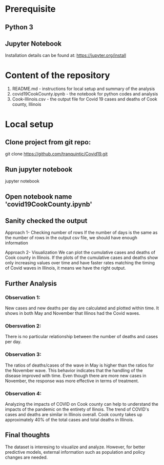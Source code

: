 # Prerequisite
## Python 3
## Jupyter Notebook
Installation details can be found at: https://jupyter.org/install

# Content of the repository
1. README.md - instructions for local setup and summary of the analysis
2. covid19CookCounty.ipynb - the notebook for python codes and analysis
3. Cook-Illinois.csv - the output file for Covid 19 cases and deaths of Cook county, Illinois

# Local setup
## Clone project from git repo:
git clone https://github.com/tranquintic/Covid19.git

## Run jupyter notebook
jupyter notebook

## Open notebook name 'covid19CookCounty.ipynb'

## Sanity checked the output
Approach 1- Checking number of rows
If the number of days is the same as the number of rows in the output csv file, we should have enough information

Approach 2- Visualization
We can plot the cumulative cases and deaths of Cook county in Illinois. If the plots of the cumulative cases and deaths show only increasing values over time and have faster rates matching the timing of Covid waves in Illinois, it means we have the right output.

## Further Analysis
### Observation 1: 
New cases and new deaths per day are calculated and plotted within time. It shows in both May and November that Illinos had the Covid waves. 
### Obersvation 2:
There is no particular relationship between the number of deaths and cases per day.
### Observation 3: 
The ratios of deaths/cases of the wave in May is higher than the ratios for the November wave. This behavior indicates that the handling of the disease improved with time. Even though there are more new cases in November, the response was more effective in terms of treatment.
### Observation 4: 
Analyzing the impacts of COVID on Cook county can help to understand the impacts of the pandemic on the entirety of llinois. The trend of COVID's cases and deaths are similar in Illinois overall. Cook county takes up approximately 40% of the total cases and total deaths in Illinois. 

## Final thoughts
The dataset is interesing to visualize and analyze. However, for better predictive models, external information such as population and policy changes are needed. 

